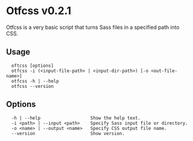 # Otfcss v0.2.1

Otfcss is a very basic script that turns Sass files in a specified path into CSS.

## Usage
```
  oftcss [options]
  otfcss -i (<input-file-path> | <input-dir-path>) [-o <out-file-name>]
  otfcss -h | --help
  otfcss --version
```

## Options
```
  -h | --help                   Show the help text.
  -i <path> | --input <path>    Specify Sass input file or directory.
  -o <name> | --output <name>   Specify CSS output file name.
  --version                     Show version.
```
